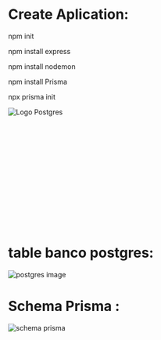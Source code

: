 
<h1>Create Aplication: </h1>

npm init 

npm install express 

npm install nodemon 

npm install Prisma 

npx prisma init

<div style="height:6vh;">
  
![Logo Postgres](https://github.com/JonathaCoder/FacilitaBackend/assets/123656886/c558d7fa-6f7f-4f8d-a723-7f254b5b631e)

</div>
<h1>table banco postgres:</h1>

![postgres image](https://github.com/JonathaCoder/FacilitaBackend/assets/123656886/7f0058df-6ff2-4345-9064-71b416c235e3)

<h1>Schema Prisma :</h1>

![schema prisma](https://github.com/JonathaCoder/FacilitaBackend/assets/123656886/9d011aa0-c536-435e-b601-37eff9301bce)
